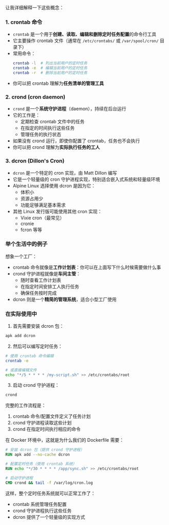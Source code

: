 让我详细解释一下这些概念：

### 1. crontab 命令
- `crontab` 是一个用于**创建、读取、编辑和删除定时任务配置**的命令行工具
- 它主要操作 crontab 文件（通常在 `/etc/crontabs/` 或 `/var/spool/cron/` 目录下）
- 常用命令：
  ```bash
  crontab -l  # 列出当前用户的定时任务
  crontab -e  # 编辑当前用户的定时任务
  crontab -r  # 删除当前用户的定时任务
  ```
- 你可以把 crontab 理解为**任务清单的管理工具**

### 2. crond (cron daemon)
- `crond` 是一个**系统守护进程**（daemon），持续在后台运行
- 它的工作是：
  - 定期检查 crontab 文件中的任务
  - 在指定的时间执行这些任务
  - 管理任务的执行状态
- 如果没有 crond 运行，即使你配置了 crontab，任务也不会执行
- 你可以把 crond 理解为**实际执行任务的工人**

### 3. dcron (Dillon's Cron)
- `dcron` 是一个特定的 cron 实现，由 Matt Dillon 编写
- 它是一个轻量级的 cron 守护进程实现，特别适合嵌入式系统和轻量级环境
- Alpine Linux 选择使用 dcron 是因为它：
  - 体积小
  - 资源占用少
  - 功能足够满足基本需求
- 其他 Linux 发行版可能使用其他 cron 实现：
  - Vixie cron（最常见）
  - cronie
  - fcron
  等等

### 举个生活中的例子
想象一个工厂：
- crontab 命令就像是**工作计划表**：你可以在上面写下什么时候需要做什么事
- crond 守护进程就像是**车间主管**：
  - 随时查看工作计划表
  - 在指定时间安排工人执行任务
  - 确保任务按时完成
- dcron 则是一个**精简的管理系统**，适合小型工厂使用

### 在实际使用中
1. 首先需要安装 dcron 包：
```bash
apk add dcron
```

2. 然后可以编写定时任务：
```bash
# 使用 crontab 命令编辑
crontab -e

# 或直接编辑文件
echo "*/5 * * * * /my-script.sh" >> /etc/crontabs/root
```

3. 启动 crond 守护进程：
```bash
crond
```

完整的工作流程是：
1. crontab 命令/配置文件定义了任务计划
2. crond 守护进程读取这些计划
3. crond 在指定时间执行相应的命令

在 Docker 环境中，这就是为什么我们的 Dockerfile 需要：
```dockerfile
# 安装 dcron 包（提供 crond 守护进程）
RUN apk add --no-cache dcron

# 配置定时任务（使用 crontab 系统）
RUN echo "*/30 * * * * /app/sync.sh" >> /etc/crontabs/root

# 启动守护进程
CMD crond && tail -f /var/log/cron.log
```

这样，整个定时任务系统就可以正常工作了：
- crontab 系统管理任务配置
- crond 守护进程执行这些任务
- dcron 提供了一个轻量级的实现方式